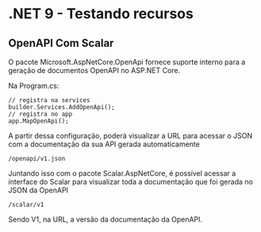 # .NET 9 - Testando recursos

## OpenAPI Com Scalar

O pacote Microsoft.AspNetCore.OpenApi fornece suporte interno para a geração de documentos OpenAPI no ASP.NET Core.

Na Program.cs:

```
// registra na services
builder.Services.AddOpenApi();
// registra no app
app.MapOpenApi();
```
A partir dessa configuração, poderá visualizar a URL para acessar o JSON com a documentação da sua API gerada automaticamente

```
/openapi/v1.json
```

Juntando isso com o pacote Scalar.AspNetCore, é possível acessar a interface do Scalar para visualizar toda a documentação que foi gerada no JSON da OpenAPI

```
/scalar/v1
```

Sendo V1, na URL, a versão da documentação da OpenAPI. 



